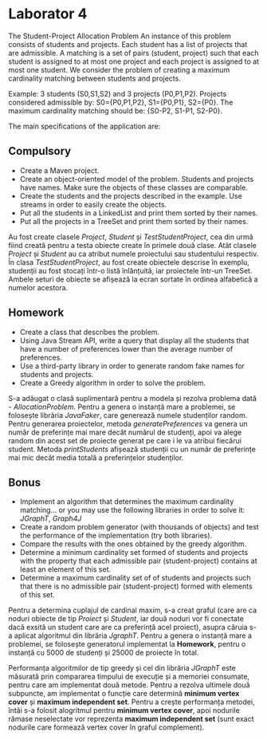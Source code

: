 # Laborator 4

The Student-Project Allocation Problem
An instance of this problem consists of students and projects. Each student has a list of projects that are admissible.
A matching is a set of pairs (student, project) such that each student is assigned to at most one project and each project is assigned to at most one student. We consider the problem of creating a maximum cardinality matching between students and projects.

Example: 3 students (S0,S1,S2) and 3 projects (P0,P1,P2).
Projects considered admissible by: S0={P0,P1,P2}, S1={P0,P1}, S2={P0}.
The maximum cardinality matching should be: {S0-P2, S1-P1, S2-P0}.

The main specifications of the application are:

## Compulsory

- Create a Maven project.
- Create an object-oriented model of the problem. Students and projects have names. Make sure the objects of these classes are comparable.
- Create the students and the projects described in the example. Use streams in order to easily create the objects.
- Put all the students in a LinkedList and print them sorted by their names.
- Put all the projects in a TreeSet and print them sorted by their names.

Au fost create clasele *Project*, *Student* și *TestStudentProject*, cea din urmă fiind creată pentru a testa obiecte create în primele două clase. Atât clasele *Project* și *Student* au ca atribut numele proiectului sau studentului respectiv. În clasa *TestStudentProject*, au fost create obiectele descrise în exemplu, studenții au fost stocați într-o listă înlănțuită, iar proiectele într-un TreeSet. Ambele seturi de obiecte se afișează la ecran sortate în ordinea alfabetică a numelor acestora.

## Homework

- Create a class that describes the problem.
- Using Java Stream API, write a query that display all the students that have a number of preferences lower than the average number of preferences.
- Use a third-party library in order to generate random fake names for students and projects.
- Create a Greedy algorithm in order to solve the problem.

S-a adăugat o clasă suplimentară pentru a modela și rezolva problema dată - *AllocationProblem*. Pentru a genera o instanță mare a problemei, se folosește librăria *JavaFaker*, care generează numele studenților random. Pentru generarea proiectelor, metoda *generatePreferences* va genera un număr de preferințe mai mare decât numărul de studenți, apoi va alege random din acest set de proiecte generat pe care i le va atribui fiecărui student. Metoda *printStudents* afișează studenții cu un număr de preferințe mai mic decât media totală a preferințelor studenților.

## Bonus

- Implement an algorithm that determines the maximum cardinality matching... or you may use the following libraries in order to solve it:
*JGraphT*, *Graph4J*
- Create a random problem generator (with thousands of objects) and test the performance of the implementation (try both libraries).
- Compare the results with the ones obtained by the greedy algorithm.
- Determine a minimum cardinality set formed of students and projects with the property that each admissible pair (student-project) contains at least an element of this set.
- Determine a maximum cardinality set of of students and projects such that there is no admissible pair (student-project) formed with elements of this set.

Pentru a determina cuplajul de cardinal maxim, s-a creat graful (care are ca noduri obiecte de tip *Proiect* și *Student*, iar două noduri vor fi conectate dacă exsită un student care are ca preferință acel proiect), asupra căruia s-a aplicat algoritmul din librăria *JgraphT*. Pentru a genera o instanță mare a problemei, se folosește generatorul implementat la **Homework**, pentru o instanță cu 5000 de studenți și 25000 de proiecte în total.

Performanța algoritmilor de tip greedy și cel din librăria *JGraphT* este măsurată prin compararea timpului de execuție și a memoriei consumate, pentru care am implementat două metode.
Pentru a rezolva ultimele două subpuncte, am implementat o funcție care determină **minimum vertex cover** și **maximum independent set**. Pentru a crește performanța metodei, întâi s-a folosit alogritmul pentru **minimum vertex cover**, apoi nodurile rămase neselectate vor reprezenta **maximum independent set** (sunt exact nodurile care formează vertex cover în graful complement).
